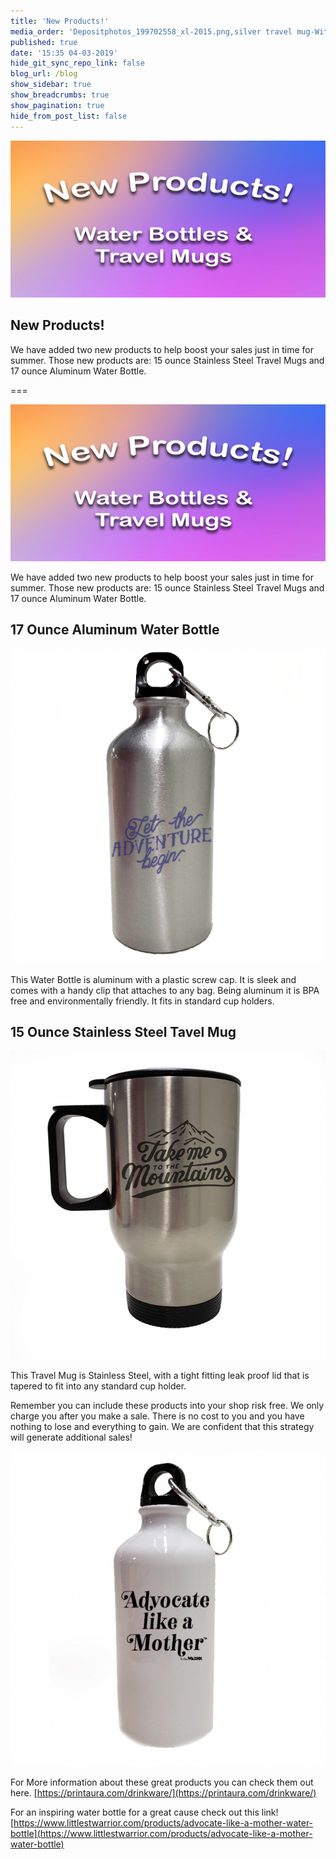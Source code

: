```yaml
---
title: 'New Products!'
media_order: 'Depositphotos_199702558_xl-2015.png,silver travel mug-With Design_blog.png,white waterbottle_mockup1 (3)_blog.jpg,silver waterbottle_With Design.png'
published: true
date: '15:35 04-03-2019'
hide_git_sync_repo_link: false
blog_url: /blog
show_sidebar: true
show_breadcrumbs: true
show_pagination: true
hide_from_post_list: false
---
```


[![](Depositphotos_199702558_xl-2015.png)](https://blog.printaura.com/blog/blog-posts/25quotestoliveby)


## New Products!
We have added two new products to help boost your sales just in time for summer.  Those new products are: 15 ounce Stainless Steel Travel Mugs and 17 ounce Aluminum Water Bottle. 

===

![](Depositphotos_199702558_xl-2015.png)

We have added two new products to help boost your sales just in time for summer.  Those new products are: 15 ounce Stainless Steel Travel Mugs and 17 ounce Aluminum Water Bottle. 

## 17 Ounce Aluminum Water Bottle

![](silver%20waterbottle_With%20Design.png)

This Water Bottle is aluminum with a plastic screw cap. It is sleek and comes with a handy clip that attaches to any bag.   Being aluminum it is BPA free and environmentally friendly.  It fits in standard cup holders.

## 15 Ounce Stainless Steel Tavel Mug

![](silver%20travel%20mug-With%20Design_blog.png)

This Travel Mug is Stainless Steel, with a tight fitting leak proof lid that is tapered to fit into any standard cup holder.  



Remember you can include these products into your shop risk free. We only charge you after you make a sale. There is no cost to you and you have nothing to lose and everything to gain. We are confident that this strategy will generate additional sales!  


![](white%20waterbottle_mockup1%20%283%29_blog.jpg)

For More information about these great products you can check them out here. [https://printaura.com/drinkware/](https://printaura.com/drinkware/)

For an inspiring water bottle for a great cause check out this link! [https://www.littlestwarrior.com/products/advocate-like-a-mother-water-bottle](https://www.littlestwarrior.com/products/advocate-like-a-mother-water-bottle)

